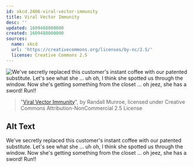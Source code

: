 ```yaml
---
id: xkcd.2406-viral-vector-immunity
title: Viral Vector Immunity
desc: ''
updated: 1609488000000
created: 1609488000000
sources:
  name: xkcd
  url: 'https://creativecommons.org/licenses/by-nc/2.5/'
  license: Creative Commons 2.5
---
```

![We've secretly replaced this customer's instant coffee with our patented substitute. Let's see what she ... uh oh, I think she spotted us through the window. Now she's getting something from the closet ... oh jeez, she has a sword! Run!!](https://imgs.xkcd.com/comics/viral_vector_immunity.png)
> "[Viral Vector Immunity](https://xkcd.com/2406/)", by Randall Munroe, licensed under Creative Commons Attribution-NonCommercial 2.5 License

## Alt Text
We've secretly replaced this customer's instant coffee with our patented substitute. Let's see what she ... uh oh, I think she spotted us through the window. Now she's getting something from the closet ... oh jeez, she has a sword! Run!!
